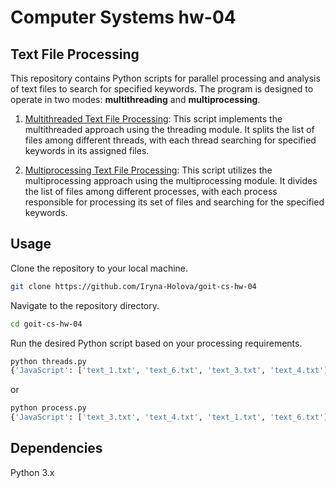 # Computer Systems hw-04

## Text File Processing

This repository contains Python scripts for parallel processing and analysis of text files to search for specified keywords. The program is designed to operate in two modes: **multithreading** and **multiprocessing**.

1. [Multithreaded Text File Processing](threads.py): This script implements the multithreaded approach using the threading module. It splits the list of files among different threads, with each thread searching for specified keywords in its assigned files.

2. [Multiprocessing Text File Processing](process.py): This script utilizes the multiprocessing approach using the multiprocessing module. It divides the list of files among different processes, with each process responsible for processing its set of files and searching for the specified keywords.

## Usage

Clone the repository to your local machine.

```bash
git clone https://github.com/Iryna-Holova/goit-cs-hw-04
```

Navigate to the repository directory.

```bash
cd goit-cs-hw-04
```

Run the desired Python script based on your processing requirements.

```bash
python threads.py
{'JavaScript': ['text_1.txt', 'text_6.txt', 'text_3.txt', 'text_4.txt'], 'Python': ['text_2.txt', 'text_5.txt'], 'HTML': ['text_6.txt', 'text_3.txt']}
```

or

```bash
python process.py
{'JavaScript': ['text_3.txt', 'text_4.txt', 'text_1.txt', 'text_6.txt'], 'Python': ['text_2.txt', 'text_5.txt'], 'HTML': ['text_3.txt', 'text_6.txt']}
```

## Dependencies

Python 3.x
